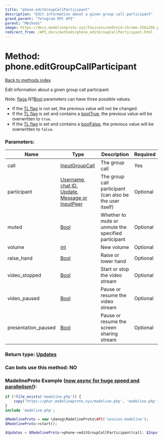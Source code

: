 ```yaml
---
title: "phone.editGroupCallParticipant"
description: "Edit information about a given group call participant"
grand_parent: "Telegram RPC API"
parent: "Methods"
image: https://docs.madelineproto.xyz/favicons/android-chrome-256x256.png
redirect_from: /API_docs/methods/phone_editGroupCallParticipant.html
---
```

# Method: phone.editGroupCallParticipant
[Back to methods index](index.html)



Edit information about a given group call participant

Note: [flags](https://core.telegram.org/mtproto/TL-combinators#conditional-fields).N?[Bool](../types/Bool.html) parameters can have three possible values:

- If the [TL flag](https://core.telegram.org/mtproto/TL-combinators#conditional-fields) is not set, the previous value will not be changed.
- If the [TL flag](https://core.telegram.org/mtproto/TL-combinators#conditional-fields) is set and contains a [boolTrue](../constructors/boolTrue.html), the previous value will be overwritten to `true`.
- If the [TL flag](https://core.telegram.org/mtproto/TL-combinators#conditional-fields) is set and contains a [boolFalse](../constructors/boolFalse.html), the previous value will be overwritten to `false`.

### Parameters:

| Name     |    Type       | Description | Required |
|----------|---------------|-------------|----------|
|call|[InputGroupCall](/API_docs/types/InputGroupCall.html) | The group call | Yes|
|participant|[Username, chat ID, Update, Message or InputPeer](/API_docs/types/InputPeer.html) | The group call participant (can also be the user itself) | Optional|
|muted|[Bool](/API_docs/types/Bool.html) | Whether to mute or unmute the specified participant | Optional|
|volume|[int](/API_docs/types/int.html) | New volume | Optional|
|raise\_hand|[Bool](/API_docs/types/Bool.html) | Raise or lower hand | Optional|
|video\_stopped|[Bool](/API_docs/types/Bool.html) | Start or stop the video stream | Optional|
|video\_paused|[Bool](/API_docs/types/Bool.html) | Pause or resume the video stream | Optional|
|presentation\_paused|[Bool](/API_docs/types/Bool.html) | Pause or resume the screen sharing stream | Optional|


### Return type: [Updates](/API_docs/types/Updates.html)

### Can bots use this method: **NO**


### MadelineProto Example ([now async for huge speed and parallelism!](https://docs.madelineproto.xyz/docs/ASYNC.html)):


```php
if (!file_exists('madeline.php')) {
    copy('https://phar.madelineproto.xyz/madeline.php', 'madeline.php');
}
include 'madeline.php';

$MadelineProto = new \danog\MadelineProto\API('session.madeline');
$MadelineProto->start();

$Updates = $MadelineProto->phone->editGroupCallParticipant(call: $InputGroupCall, participant: $InputPeer, muted: $Bool, volume: $int, raise_hand: $Bool, video_stopped: $Bool, video_paused: $Bool, presentation_paused: $Bool, );
```

